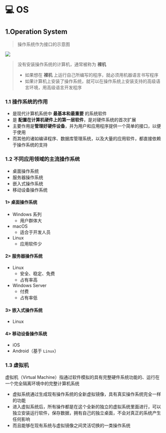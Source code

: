 # 💻 OS

## 1.Operation System&#x20;

> 操作系统作为接口的示意图

![](.gitbook/assets/001\_OS作为接口的示意图.png)

>
>
> 没有安装操作系统的计算机，通常被称为 **裸机**
>
> * 如果想在 **裸机** 上运行自己所编写的程序，就必须用机器语言书写程序
> * 如果计算机上安装了操作系统，就可以在操作系统上安装支持的高级语言环境，用高级语言开发程序

### 1.1 操作系统的作用

* 是现代计算机系统中 **最基本和最重要** 的系统软件
* 是 **配置在计算机硬件上的第一层软件**，是对硬件系统的首次扩展
* 主要作用是**管理好硬件设备**，并为用户和应用程序提供一个简单的接口，以便于使用
* 而其他的诸如编译程序、数据库管理系统，以及大量的应用软件，都直接依赖于操作系统的支持

### 1.2 不同应用领域的主流操作系统 <a href="12-bu-tong-ying-yong-ling-yu-de-zhu-liu-cao-zuo-xi-tong" id="12-bu-tong-ying-yong-ling-yu-de-zhu-liu-cao-zuo-xi-tong"></a>

* 桌面操作系统
* 服务器操作系统
* 嵌入式操作系统
* 移动设备操作系统

#### **1> 桌面操作系统**

* Windows 系列
  * 用户群体大
* macOS
  * 适合于开发人员
* Linux
  * 应用软件少

#### **2> 服务器操作系统**

* Linux
  * 安全、稳定、免费
  * 占有率高
* Windows Server
  * 付费
  * 占有率低

#### **3> 嵌入式操作系统**

* Linux

#### **4> 移动设备操作系统**

* iOS
* Android（基于 `Linux`）

### 1.3 虚拟机 <a href="13-xu-ni-ji" id="13-xu-ni-ji"></a>

虚拟机（Virtual Machine）指通过软件模拟的具有完整硬件系统功能的、运行在一个完全隔离环境中的完整计算机系统

* 虚拟系统通过生成现有操作系统的全新虚拟镜像，具有真实操作系统完全一样的功能
* 进入虚拟系统后，所有操作都是在这个全新的独立的虚拟系统里面进行，可以独立安装运行软件，保存数据，拥有自己的独立桌面，不会对真正的系统产生任何影响
* 而且能够在现有系统与虚拟镜像之间灵活切换的一类操作系统
